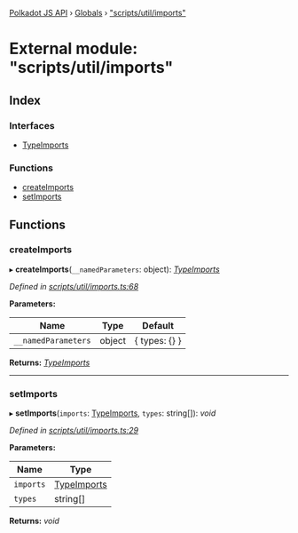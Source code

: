 [Polkadot JS API](../README.md) › [Globals](../globals.md) › ["scripts/util/imports"](_scripts_util_imports_.md)

# External module: "scripts/util/imports"

## Index

### Interfaces

* [TypeImports](../interfaces/_scripts_util_imports_.typeimports.md)

### Functions

* [createImports](_scripts_util_imports_.md#createimports)
* [setImports](_scripts_util_imports_.md#setimports)

## Functions

###  createImports

▸ **createImports**(`__namedParameters`: object): *[TypeImports](../interfaces/_scripts_util_imports_.typeimports.md)*

*Defined in [scripts/util/imports.ts:68](https://github.com/polkadot-js/api/blob/e17572d/packages/types/src/scripts/util/imports.ts#L68)*

**Parameters:**

Name | Type | Default |
------ | ------ | ------ |
`__namedParameters` | object |  { types: {} } |

**Returns:** *[TypeImports](../interfaces/_scripts_util_imports_.typeimports.md)*

___

###  setImports

▸ **setImports**(`imports`: [TypeImports](../interfaces/_scripts_util_imports_.typeimports.md), `types`: string[]): *void*

*Defined in [scripts/util/imports.ts:29](https://github.com/polkadot-js/api/blob/e17572d/packages/types/src/scripts/util/imports.ts#L29)*

**Parameters:**

Name | Type |
------ | ------ |
`imports` | [TypeImports](../interfaces/_scripts_util_imports_.typeimports.md) |
`types` | string[] |

**Returns:** *void*
